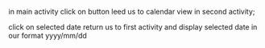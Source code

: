 in main activity click on button leed us to calendar view in second activity;

click on selected date return us to first activity and display selected date in our format yyyy/mm/dd

